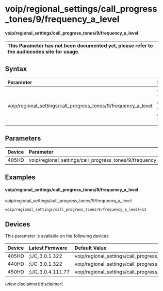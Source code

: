 ﻿---
description: voip/regional_settings/call_progress_tones/9/frequency_a_level
search:
    keywords: ['voip','regional_settings','call_progress_tones','9','frequency_a_level']
---

# voip/regional_settings/call_progress_tones/9/frequency_a_level

#### voip/regional_settings/call_progress_tones/9/frequency_a_level


| This Parameter has not been documented yet, please refer to the audiocodes site for usage.  |
| :--- |

## Syntax
| Parameter | Syntax |
| :--- | :--- |
|voip/regional_settings/call_progress_tones/9/frequency_a_level | {% raw %} undefined {% endraw %} |

## Parameters
|Device|Parameter|value|Description|
|:---|:---|:---|:---|
| 405HD | voip/regional_settings/call_progress_tones/9/frequency_a_level |  |  |

## Examples
#### voip/regional_settings/call_progress_tones/9/frequency_a_level

voip/regional_settings/call_progress_tones/9/frequency_a_level

```
voip/regional_settings/call_progress_tones/9/frequency_a_level=13
```

## Devices
This parameter is available on the following devices

| Device | Latest Firmware | Default Value |
|:---|:---|:---|
| 405HD | ;UC_3.0.1.322 | voip/regional_settings/call_progress_tones/9/frequency_a_level=13 
| 440HD | ;UC_3.0.1.322 | voip/regional_settings/call_progress_tones/9/frequency_a_level=13 
| 450HD | ;UC_3.0.4.111.77 | voip/regional_settings/call_progress_tones/9/frequency_a_level=13 

(view disclaimer)[disclaimer]
